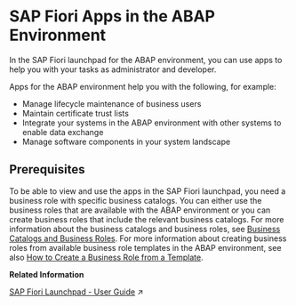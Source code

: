 <!-- loiodbfaac81806b490fa722879aaff1d555 -->

# SAP Fiori Apps in the ABAP Environment

In the SAP Fiori launchpad for the ABAP environment, you can use apps to help you with your tasks as administrator and developer.

Apps for the ABAP environment help you with the following, for example:

-   Manage lifecycle maintenance of business users
-   Maintain certificate trust lists
-   Integrate your systems in the ABAP environment with other systems to enable data exchange
-   Manage software components in your system landscape



<a name="loiodbfaac81806b490fa722879aaff1d555__section_lzk_34w_gpb"/>

## Prerequisites

To be able to view and use the apps in the SAP Fiori launchpad, you need a business role with specific business catalogs. You can either use the business roles that are available with the ABAP environment or you can create business roles that include the relevant business catalogs. For more information about the business catalogs and business roles, see [Business Catalogs and Business Roles](business-catalogs-and-business-roles-da32065.md). For more information about creating business roles from available business role templates in the ABAP environment, see also [How to Create a Business Role from a Template](how-to-create-a-business-role-from-a-template-ec310a8.md).

**Related Information**  


[SAP Fiori Launchpad - User Guide](https://help.sap.com/viewer/fd8f9fda63fa4c7a92bb1d4b4ac5582c/Cloud/en-US/2e034767ee0c4d43a5159ce4a4c014f5.html "This guide provides you, the end user, with information on how to optimally use the SAP Fiori launchpad.") :arrow_upper_right:

